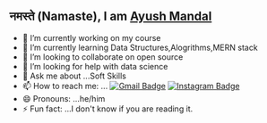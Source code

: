 ## नमस्ते (Namaste), I am [Ayush Mandal](http://www.instagram.com/aayyusssh)



- 🔭 I’m currently working on my course
- 🌱 I’m currently learning Data Structures,Alogrithms,MERN stack
- 👯 I’m looking to collaborate on open source
- 🤔 I’m looking for help with data science
- 💬 Ask me about ...Soft Skills
- 📫 How to reach me: ... [![Gmail Badge](https://img.shields.io/badge/-ayush.mandal11@gmail.com-c14438?style=flat-square&logo=Gmail&logoColor=white&link=mailto:ayush.mandal11@gmail.com)](mailto:ayush.mandal11@gmail.com) [![Instagram Badge](https://img.shields.io/badge/-@aayyusssh-F44747?style=flat-square&labelColor=F44747&logo=instagram&logoColor=white&link=https://instagram.com/aayyusssh)](https://instagram.com/aayyusssh)
- 😄 Pronouns: ...he/him
- ⚡ Fun fact: ...I don't know if you are reading it.

